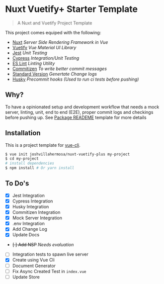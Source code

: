 # Nuxt Vuetify+ Starter Template
> A Nuxt and Vuetify Project Template

This project comes equiped with the following:
* [Nuxt](https://nuxtjs.org/) _Server Side Rendering Framework in Vue_
* [Vuetify](https://vuetifyjs.com/en/) _Vue Material UI Library_
* [Jest](https://jestjs.io/docs/en/getting-started) _Unit Testing_
* [Cypress](https://www.cypress.io/) _Integration/Unit Testing_
* [ES Lint](https://eslint.org/) _Linting Utility_
* [Commitizen](https://github.com/commitizen/cz-cli) _To write better commit messages_
* [Standard Version](https://github.com/conventional-changelog/standard-version) _Genertate Change logs_
* [Husky](https://github.com/commitizen/cz-cli) _Precommit hooks (Used to run ci tests before pushing)_

## Why?
To have a opinionated setup and development workflow that needs a mock server, linting, unit, end to end (E2E), proper commit logs and checkings before pushing up. See [Package READEME](./template/README.md) template for more details

## Installation
This is a project template for [vue-cli](https://github.com/vuejs/vue-cli).

``` bash
$ vue init joshvillahermosa/nuxt-vuetify-plus my-project  
$ cd my-project
# install dependencies
$ npm install # Or yarn install
```


## To Do's
- [x] Jest Integration
- [x] Cypress Integration
- [x] Husky Integration
- [x] Commitizen Integration
- [x] Mock Server Integration
- [x] .env Integration
- [x] Add Change Log
- [x] Update Docs
- ~~[ ] Add NSP~~ _Needs evaluation_
- [ ] Integration tests to spawn live server
- [x] Create using Vue Cli
- [ ] Document Generator
- [ ] Fix Async Created Test in `index.vue`
- [ ] Update Store
